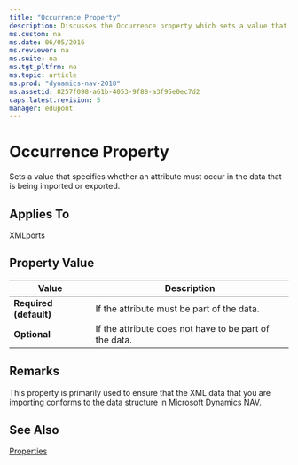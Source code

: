 ```yaml
---
title: "Occurrence Property"
description: Discusses the Occurrence property which sets a value that specifies whether an attribute must occur in the data that is being imported or exported.
ms.custom: na
ms.date: 06/05/2016
ms.reviewer: na
ms.suite: na
ms.tgt_pltfrm: na
ms.topic: article
ms.prod: "dynamics-nav-2018"
ms.assetid: 8257f098-a61b-4053-9f88-a3f95e0ec7d2
caps.latest.revision: 5
manager: edupont
---
```

# Occurrence Property
Sets a value that specifies whether an attribute must occur in the data that is being imported or exported.  
  
## Applies To  
 XMLports  
  
## Property Value  
  
|**Value**|**Description**|  
|---------------|---------------------|  
|**Required \(default\)**|If the attribute must be part of the data.|  
|**Optional**|If the attribute does not have to be part of the data.|  
  
## Remarks  
 This property is primarily used to ensure that the XML data that you are importing conforms to the data structure in Microsoft Dynamics NAV.  
  
## See Also  
 [Properties](Properties.md)